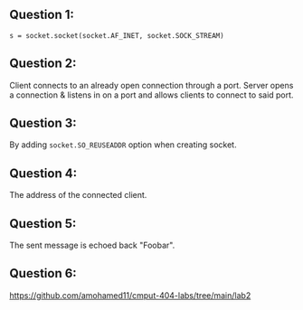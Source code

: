 ## Question 1:
`s = socket.socket(socket.AF_INET, socket.SOCK_STREAM)`

## Question 2:
Client connects to an already open connection through a port.
Server opens a connection & listens in on a port and allows clients to connect to said port.

## Question 3:
By adding `socket.SO_REUSEADDR` option when creating socket.

## Question 4:
The address of the connected client.

## Question 5:
The sent message is echoed back "Foobar".

## Question 6:
https://github.com/amohamed11/cmput-404-labs/tree/main/lab2
